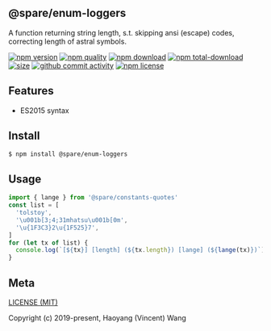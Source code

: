 ## @spare/enum-loggers
A function returning string length,
s.t. 
    skipping ansi (escape) codes,
    correcting length of astral symbols.

[![npm version][npm-image]][npm-url]
[![npm quality][quality-image]][quality-url]
[![npm download][download-image]][npm-url]
[![npm total-download][total-download-image]][npm-url]
[![size][size]][size-url]
[![github commit activity][commit-image]][github-url]
[![npm license][license-image]][npm-url]

## Features

- ES2015 syntax

## Install
```console
$ npm install @spare/enum-loggers
```

## Usage
```js
import { lange } from '@spare/constants-quotes'
const list = [
  'tolstoy',
  '\u001b[3;4;31mhatsu\u001b[0m',
  '\u{1F3C3}2\u{1F525}7',
]
for (let tx of list) {
  console.log(`[${tx}] [length] (${tx.length}) [lange] (${lange(tx)})`)
}
```

## Meta
[LICENSE (MIT)](LICENSE)

Copyright (c) 2019-present, Haoyang (Vincent) Wang

[//]: <> (Shields)
[npm-image]: https://img.shields.io/npm/v/@spare/enum-loggers.svg?style=flat-square
[quality-image]: http://npm.packagequality.com/shield/@spare/enum-loggers.svg?style=flat-square
[download-image]: https://img.shields.io/npm/dm/@spare/enum-loggers.svg?style=flat-square
[total-download-image]:https://img.shields.io/npm/dt/@spare/enum-loggers.svg?style=flat-square
[license-image]: https://img.shields.io/npm/l/@spare/enum-loggers.svg?style=flat-square
[commit-image]: https://img.shields.io/github/commit-activity/y/hoyeungw/spare/enum-loggers?style=flat-square
[size]: https://flat.badgen.net/packagephobia/install/@spare/enum-loggers

[//]: <> (Link)
[npm-url]: https://npmjs.org/package/@spare/enum-loggers
[quality-url]: http://packagequality.com/#?package=@spare/enum-loggers
[github-url]: https://github.com/gadge/@spare/enum-loggers
[size-url]: https://packagephobia.now.sh/result?p=@spare/enum-loggers

